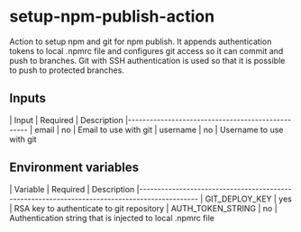 
# setup-npm-publish-action

Action to setup npm and git for npm publish. It appends authentication tokens to local .npmrc file and configures git access so it can commit and push to branches. Git with SSH authentication is used so that it is possible to push to protected branches.

## Inputs

| Input    | Required  | Description
|--------------------------------------------------
| email    | no        | Email to use with git
| username | no        | Username to use with git

## Environment variables

| Variable          | Required  | Description
|----------------------------------------------------------------------------------------------
| GIT_DEPLOY_KEY    | yes       | RSA key to authenticate to git repository
| AUTH_TOKEN_STRING | no        | Authentication string that is injected to local .npmrc file
